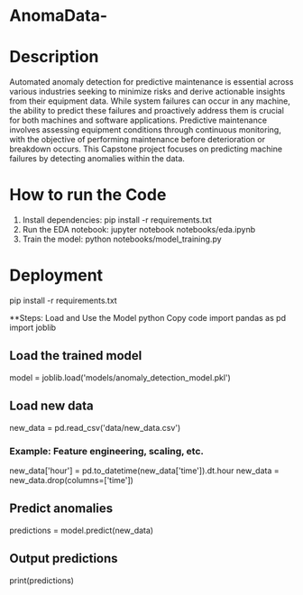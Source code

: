 # AnomaData-

# Description

Automated anomaly detection for predictive maintenance is essential across various industries seeking to minimize risks and derive actionable insights from their equipment data. While system failures can occur in any machine, the ability to predict these failures and proactively address them is crucial for both machines and software applications. Predictive maintenance involves assessing equipment conditions through continuous monitoring, with the objective of performing maintenance before deterioration or breakdown occurs. This Capstone project focuses on predicting machine failures by detecting anomalies within the data.

# How to run the Code

1. Install dependencies: pip install -r requirements.txt
2. Run the EDA notebook: jupyter notebook notebooks/eda.ipynb
3. Train the model: python notebooks/model_training.py


# Deployment
pip install -r requirements.txt

**Steps: Load and Use the Model
python
Copy code
import pandas as pd
import joblib

## Load the trained model
model = joblib.load('models/anomaly_detection_model.pkl')

## Load new data
new_data = pd.read_csv('data/new_data.csv')

### Example: Feature engineering, scaling, etc.
new_data['hour'] = pd.to_datetime(new_data['time']).dt.hour
new_data = new_data.drop(columns=['time'])

## Predict anomalies
predictions = model.predict(new_data)

## Output predictions
print(predictions)





